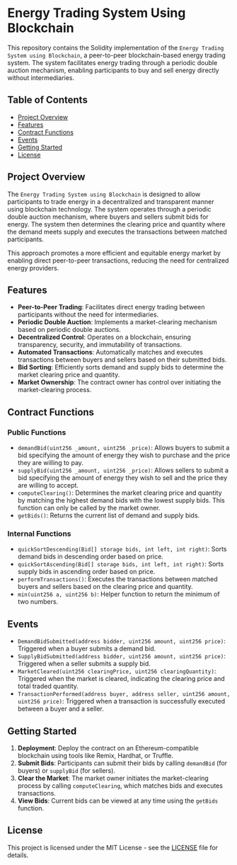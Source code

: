 # Energy Trading System Using Blockchain

This repository contains the Solidity implementation of the `Energy Trading System using Blockchain`, a peer-to-peer blockchain-based energy trading system. The system facilitates energy trading through a periodic double auction mechanism, enabling participants to buy and sell energy directly without intermediaries.

## Table of Contents

- [Project Overview](#project-overview)
- [Features](#features)
- [Contract Functions](#contract-functions)
- [Events](#events)
- [Getting Started](#getting-started)
- [License](#license)

## Project Overview

The `Energy Trading System using Blockchain` is designed to allow participants to trade energy in a decentralized and transparent manner using blockchain technology. The system operates through a periodic double auction mechanism, where buyers and sellers submit bids for energy. The system then determines the clearing price and quantity where the demand meets supply and executes the transactions between matched participants.

This approach promotes a more efficient and equitable energy market by enabling direct peer-to-peer transactions, reducing the need for centralized energy providers.

## Features

- **Peer-to-Peer Trading**: Facilitates direct energy trading between participants without the need for intermediaries.
- **Periodic Double Auction**: Implements a market-clearing mechanism based on periodic double auctions.
- **Decentralized Control**: Operates on a blockchain, ensuring transparency, security, and immutability of transactions.
- **Automated Transactions**: Automatically matches and executes transactions between buyers and sellers based on their submitted bids.
- **Bid Sorting**: Efficiently sorts demand and supply bids to determine the market clearing price and quantity.
- **Market Ownership**: The contract owner has control over initiating the market-clearing process.

## Contract Functions

### Public Functions

- `demandBid(uint256 _amount, uint256 _price)`: Allows buyers to submit a bid specifying the amount of energy they wish to purchase and the price they are willing to pay.
- `supplyBid(uint256 _amount, uint256 _price)`: Allows sellers to submit a bid specifying the amount of energy they wish to sell and the price they are willing to accept.
- `computeClearing()`: Determines the market clearing price and quantity by matching the highest demand bids with the lowest supply bids. This function can only be called by the market owner.
- `getBids()`: Returns the current list of demand and supply bids.

### Internal Functions

- `quickSortDescending(Bid[] storage bids, int left, int right)`: Sorts demand bids in descending order based on price.
- `quickSortAscending(Bid[] storage bids, int left, int right)`: Sorts supply bids in ascending order based on price.
- `performTransactions()`: Executes the transactions between matched buyers and sellers based on the clearing price and quantity.
- `min(uint256 a, uint256 b)`: Helper function to return the minimum of two numbers.

## Events

- `DemandBidSubmitted(address bidder, uint256 amount, uint256 price)`: Triggered when a buyer submits a demand bid.
- `SupplyBidSubmitted(address bidder, uint256 amount, uint256 price)`: Triggered when a seller submits a supply bid.
- `MarketCleared(uint256 clearingPrice, uint256 clearingQuantity)`: Triggered when the market is cleared, indicating the clearing price and total traded quantity.
- `TransactionPerformed(address buyer, address seller, uint256 amount, uint256 price)`: Triggered when a transaction is successfully executed between a buyer and a seller.

## Getting Started

1. **Deployment**: Deploy the contract on an Ethereum-compatible blockchain using tools like Remix, Hardhat, or Truffle.
2. **Submit Bids**: Participants can submit their bids by calling `demandBid` (for buyers) or `supplyBid` (for sellers).
3. **Clear the Market**: The market owner initiates the market-clearing process by calling `computeClearing`, which matches bids and executes transactions.
4. **View Bids**: Current bids can be viewed at any time using the `getBids` function.

## License

This project is licensed under the MIT License - see the [LICENSE](../LICENSE) file for details.